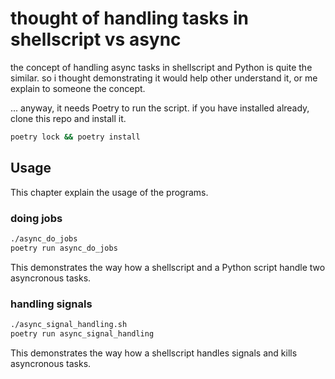 # thought of handling tasks in shellscript vs async

the concept of handling async tasks in shellscript and Python
is quite the similar. so i thought demonstrating it would help other
understand it, or me explain to someone the concept.

... anyway, it needs Poetry to run the script.
if you have installed already, clone this repo and install it.

```sh
poetry lock && poetry install
```


## Usage

This chapter explain the usage of the programs.

### doing jobs

```sh
./async_do_jobs
poetry run async_do_jobs
```

This demonstrates the way how a shellscript and a Python script
handle two asyncronous tasks.


### handling signals

```sh
./async_signal_handling.sh
poetry run async_signal_handling
```

This demonstrates the way how a shellscript handles signals
and kills asyncronous tasks.
